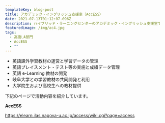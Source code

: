 ```yaml
---
templateKey: blog-post
title: アカデミック・イングリッシュ支援室（AccESS）
date: 2021-07-13T01:12:07.096Z
description: ハイブリッド・ラーニングセンターのアカデミック・イングリッシュ支援室では以下のような活動をしています。
featuredimage: /img/ac4.jpg
tags:
  - 高度LA部門
  - AccESS
  - ""
---
```

* 英語課外学習教材の運営と学習データの管理
* 英語プレイスメント・テスト等の実施と成績データ管理
* 英語 e-Learning 教材の開発
* 岐阜大学との学習教材の共同開発と利用
* 大学院生および高校生への教材提供

下記のページで活動内容を紹介しています。

**AccESS**

<https://elearn.ilas.nagoya-u.ac.jp/access/wiki.cgi?page=access>
